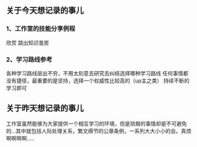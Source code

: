 ## 关于今天想记录的事儿
### 1、工作室的技能分享例程
欣赏 跳出知识茧房
### 2、学习路线参考
各种学习路线层出不穷，不用太刻意去研究去纠结选择哪种学习路线
任何事情都没有捷径，最重要的是坚持，选择一个权威性比较高的（up主之类）
持续不断的学习即可


## 关于昨天想记录的事儿
工作室虽然能够为大家提供一个相互学习的环境，但是琐屑的事情却是不可避免的...其中就包括人际处理关系，繁文缛节的公章条例，一系列大大小小的会。真烦啊啊啊啊.....
